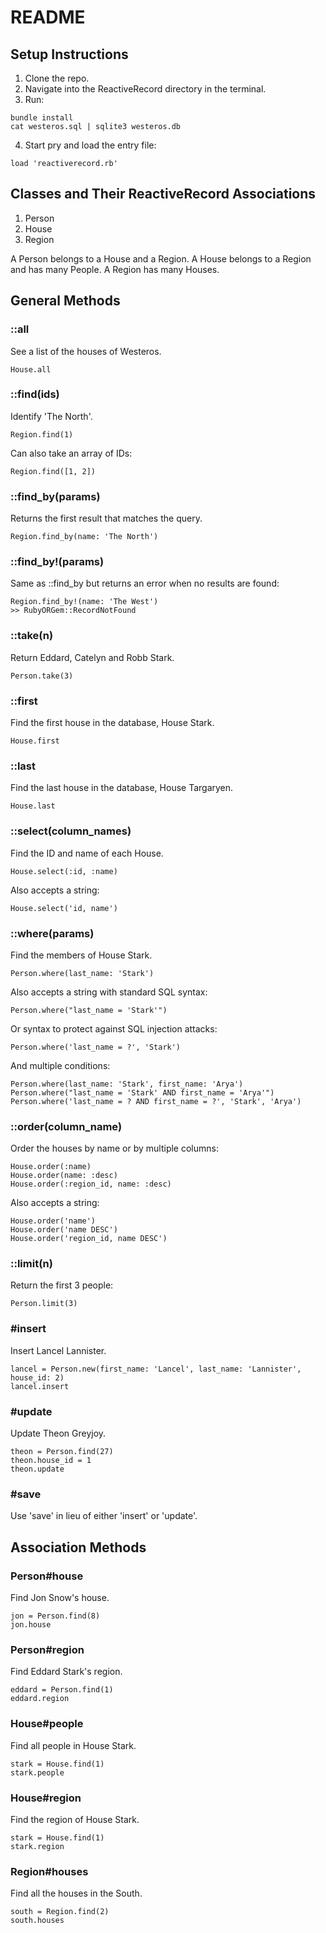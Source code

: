 # README

## Setup Instructions

1. Clone the repo.
2. Navigate into the ReactiveRecord directory in the terminal.
3. Run:
```
bundle install
cat westeros.sql | sqlite3 westeros.db
 ```
4. Start pry and load the entry file:
```
load 'reactiverecord.rb'
```

## Classes and Their ReactiveRecord Associations

1. Person
1. House
1. Region

A Person belongs to a House and a Region.
A House belongs to a Region and has many People.
A Region has many Houses.

## General Methods

### ::all
See a list of the houses of Westeros.
```
House.all
```

### ::find(ids)
Identify 'The North'.
```
Region.find(1)
```
Can also take an array of IDs:
```
Region.find([1, 2])
```

### ::find_by(params)
Returns the first result that matches the query.
```
Region.find_by(name: 'The North')
```

### ::find_by!(params)
Same as ::find_by but returns an error when no results are found:
```
Region.find_by!(name: 'The West')
>> RubyORGem::RecordNotFound
```

### ::take(n)
Return Eddard, Catelyn and Robb Stark.
```
Person.take(3)
```

### ::first
Find the first house in the database, House Stark.
```
House.first
```

### ::last
Find the last house in the database, House Targaryen.
```
House.last
```

### ::select(column_names)
Find the ID and name of each House.
```
House.select(:id, :name)
```
Also accepts a string:
```
House.select('id, name')
```

### ::where(params)
Find the members of House Stark.
```
Person.where(last_name: 'Stark')
```
Also accepts a string with standard SQL syntax:
```
Person.where("last_name = 'Stark'")
```
Or syntax to protect against SQL injection attacks:
```
Person.where('last_name = ?', 'Stark')
```
And multiple conditions:
```
Person.where(last_name: 'Stark', first_name: 'Arya')
Person.where("last_name = 'Stark' AND first_name = 'Arya'")
Person.where('last_name = ? AND first_name = ?', 'Stark', 'Arya')
```

### ::order(column_name)
Order the houses by name or by multiple columns:
```
House.order(:name)
House.order(name: :desc)
House.order(:region_id, name: :desc)
```
Also accepts a string:
```
House.order('name')
House.order('name DESC')
House.order('region_id, name DESC')
```

### ::limit(n)
Return the first 3 people:
```
Person.limit(3)
```

### #insert
Insert Lancel Lannister.
```
lancel = Person.new(first_name: 'Lancel', last_name: 'Lannister', house_id: 2)
lancel.insert
```

### #update
Update Theon Greyjoy.
```
theon = Person.find(27)
theon.house_id = 1
theon.update
```

### #save
Use 'save' in lieu of either 'insert' or 'update'.

## Association Methods

### Person#house
Find Jon Snow's house.
```
jon = Person.find(8)
jon.house
```

### Person#region
Find Eddard Stark's region.
```
eddard = Person.find(1)
eddard.region
```

### House#people
Find all people in House Stark.
```
stark = House.find(1)
stark.people
```

### House#region
Find the region of House Stark.
```
stark = House.find(1)
stark.region
```

### Region#houses
Find all the houses in the South.
```
south = Region.find(2)
south.houses
```
